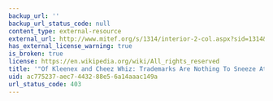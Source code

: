 ```yaml
---
backup_url: ''
backup_url_status_code: null
content_type: external-resource
external_url: http://www.mitef.org/s/1314/interior-2-col.aspx?sid=1314&gid=5&pgid=5823
has_external_license_warning: true
is_broken: true
license: https://en.wikipedia.org/wiki/All_rights_reserved
title: '"Of Kleenex and Cheez Whiz: Trademarks Are Nothing To Sneeze At."'
uid: ac775237-aec7-4432-88e5-6a14aaac149a
url_status_code: 403
---
```


